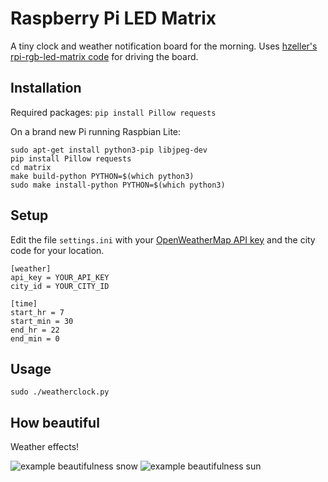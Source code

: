 Raspberry Pi LED Matrix
=======================

A tiny clock and weather notification board for the morning.
Uses [hzeller's rpi-rgb-led-matrix code](https://github.com/hzeller/rpi-rgb-led-matrix) for driving the board.

## Installation
Required packages:
```pip install Pillow requests```

On a brand new Pi running Raspbian Lite:
```
sudo apt-get install python3-pip libjpeg-dev
pip install Pillow requests
cd matrix
make build-python PYTHON=$(which python3)
sudo make install-python PYTHON=$(which python3)
```

## Setup
Edit the file `settings.ini` with your [OpenWeatherMap API key](https://openweathermap.org/api) and the city code for your location.
```
[weather]
api_key = YOUR_API_KEY
city_id = YOUR_CITY_ID

[time]
start_hr = 7
start_min = 30
end_hr = 22
end_min = 0
```

## Usage
```sudo ./weatherclock.py```

## How beautiful
Weather effects!

![example beautifulness snow](snowing.gif)
![example beautifulness sun](sunny.gif)
